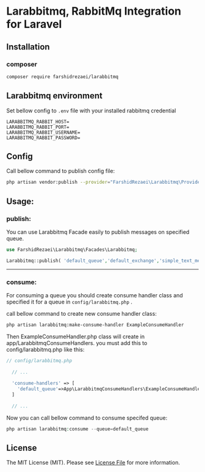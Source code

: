 # Larabbitmq, RabbitMq Integration for Laravel

## Installation

### composer

```bash
composer require farshidrezaei/larabbitmq
```

## Larabbitmq environment

Set bellow config to `.env` file with your installed rabbitmq credential 

```dotenv  
LARABBITMQ_RABBIT_HOST=
LARABBITMQ_RABBIT_PORT=
LARABBITMQ_RABBIT_USERNAME=
LARABBITMQ_RABBIT_PASSWORD=
```  

## Config

Call bellow command to publish config file:

```bash
php artisan vendor:publish --provider="FarshidRezaei\Larabbitmq\Providers\LarabbitmqServiceProvider" --tag="config"
```

## Usage:

### publish:

You can use Larabbitmq Facade easily to publish messages on specified queue.

```php
use FarshidRezaei\Larabbitmq\Facades\Larabbitmq;

Larabbitmq::publish( 'default_queue','default_exchange','simple_text_message' );
 ```

-----------------


### consume:

For consuming a queue you should create consume handler class and specified it for a queue in `config/larabbitmq.php` .

call bellow command to create new consume handler class:
```bash
php artisan larabbitmq:make-consume-handler ExampleConsumeHandler
```
Then ExampleConsumeHandler.php class will create in app/LarabbitmqConsumeHandlers.
you must add this to config/larabbitmq.php like this:
```php
// config/larabbitmq.php
  
  // ...
  
  'consume-handlers' => [
    'default_queue'=>App\LarabbitmqConsumeHandlers\ExampleConsumeHandler::class
  ]
    
  // ...
```

Now you can call bellow command to consume specifed queue:
```php
php artisan larabbitmq:consume --queue=default_queue
```

## License

The MIT License (MIT). Please see [License File](LICENSE.md) for more information.
